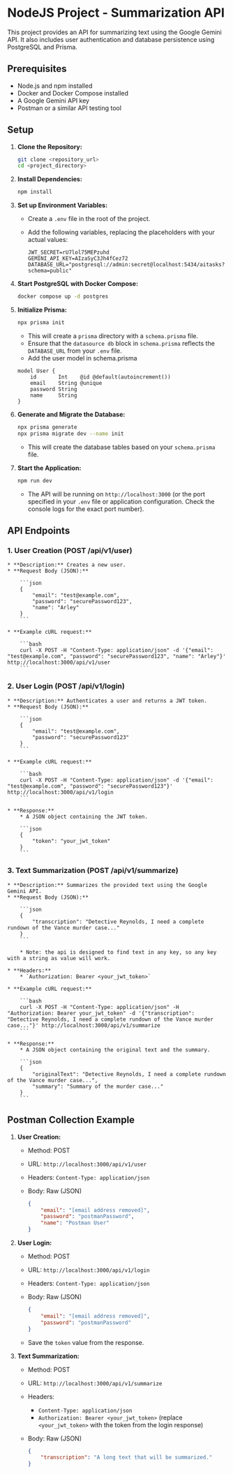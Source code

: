 # NodeJS Project - Summarization API

This project provides an API for summarizing text using the Google Gemini API. It also includes user authentication and database persistence using PostgreSQL and Prisma.

## Prerequisites

* Node.js and npm installed
* Docker and Docker Compose installed
* A Google Gemini API key
* Postman or a similar API testing tool

## Setup

1.  **Clone the Repository:**

    ```bash
    git clone <repository_url>
    cd <project_directory>
    ```

2.  **Install Dependencies:**

    ```bash
    npm install
    ```

3.  **Set up Environment Variables:**

    * Create a `.env` file in the root of the project.
    * Add the following variables, replacing the placeholders with your actual values:

        ```dotenv
        JWT_SECRET=rU7lol75MEPzuhd
        GEMINI_API_KEY=AIzaSyC3Jh4fCez72
        DATABASE_URL="postgresql://admin:secret@localhost:5434/aitasks?schema=public"
        ```

4.  **Start PostgreSQL with Docker Compose:**

    ```bash
    docker compose up -d postgres
    ```

5.  **Initialize Prisma:**

    ```bash
    npx prisma init
    ```

    * This will create a `prisma` directory with a `schema.prisma` file.
    * Ensure that the `datasource db` block in `schema.prisma` reflects the `DATABASE_URL` from your `.env` file.
    * Add the user model in schema.prisma

    ```prisma
    model User {
        id       Int    @id @default(autoincrement())
        email    String @unique
        password String
        name     String
    }
    ```

6.  **Generate and Migrate the Database:**

    ```bash
    npx prisma generate
    npx prisma migrate dev --name init
    ```

    * This will create the database tables based on your `schema.prisma` file.

7.  **Start the Application:**

    ```bash
    npm run dev
    ```

    * The API will be running on `http://localhost:3000` (or the port specified in your `.env` file or application configuration. Check the console logs for the exact port number).

## API Endpoints

### 1.  **User Creation (POST /api/v1/user)**

    * **Description:** Creates a new user.
    * **Request Body (JSON):**

        ```json
        {
            "email": "test@example.com",
            "password": "securePassword123",
            "name": "Arley"
        }
        ```

    * **Example cURL request:**

        ```bash
        curl -X POST -H "Content-Type: application/json" -d '{"email": "test@example.com", "password": "securePassword123", "name": "Arley"}' http://localhost:3000/api/v1/user
        ```

### 2.  **User Login (POST /api/v1/login)**

    * **Description:** Authenticates a user and returns a JWT token.
    * **Request Body (JSON):**

        ```json
        {
            "email": "test@example.com",
            "password": "securePassword123"
        }
        ```

    * **Example cURL request:**

        ```bash
        curl -X POST -H "Content-Type: application/json" -d '{"email": "test@example.com", "password": "securePassword123"}' http://localhost:3000/api/v1/login
        ```

    * **Response:**
        * A JSON object containing the JWT token.

        ```json
        {
            "token": "your_jwt_token"
        }
        ```

### 3.  **Text Summarization (POST /api/v1/summarize)**

    * **Description:** Summarizes the provided text using the Google Gemini API.
    * **Request Body (JSON):**

        ```json
        {
            "transcription": "Detective Reynolds, I need a complete rundown of the Vance murder case..."
        }
        ```

        * Note: the api is designed to find text in any key, so any key with a string as value will work.

    * **Headers:**
        * `Authorization: Bearer <your_jwt_token>`

    * **Example cURL request:**

        ```bash
        curl -X POST -H "Content-Type: application/json" -H "Authorization: Bearer your_jwt_token" -d '{"transcription": "Detective Reynolds, I need a complete rundown of the Vance murder case..."}' http://localhost:3000/api/v1/summarize
        ```

    * **Response:**
        * A JSON object containing the original text and the summary.

        ```json
        {
            "originalText": "Detective Reynolds, I need a complete rundown of the Vance murder case...",
            "summary": "Summary of the murder case..."
        }
        ```

## Postman Collection Example

1.  **User Creation:**
    * Method: POST
    * URL: `http://localhost:3000/api/v1/user`
    * Headers: `Content-Type: application/json`
    * Body: Raw (JSON)

        ```json
        {
            "email": "[email address removed]",
            "password": "postmanPassword",
            "name": "Postman User"
        }
        ```

2.  **User Login:**
    * Method: POST
    * URL: `http://localhost:3000/api/v1/login`
    * Headers: `Content-Type: application/json`
    * Body: Raw (JSON)

        ```json
        {
            "email": "[email address removed]",
            "password": "postmanPassword"
        }
        ```

    * Save the `token` value from the response.

3.  **Text Summarization:**
    * Method: POST
    * URL: `http://localhost:3000/api/v1/summarize`
    * Headers:
        * `Content-Type: application/json`
        * `Authorization: Bearer <your_jwt_token>` (replace `<your_jwt_token>` with the token from the login response)
    * Body: Raw (JSON)

        ```json
        {
            "transcription": "A long text that will be summarized."
        }
        ```
